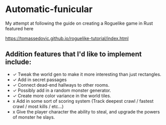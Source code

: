 # Automatic-funicular

My attempt at following the guide on creating a Roguelike game in Rust featured here

https://tomassedovic.github.io/roguelike-tutorial/index.html

## Addition features that I'd like to implement include:

- ✓ Tweak the world gen to make it more interesting than just rectangles.
- ✓ Add in secret passages
- ✓ Connect dead-end hallways to other rooms.
- ✓ Possibly add in a random monster generator.
- ✓ Create more color variance in the world tiles.
- x Add in some sort of scoring system (Track deepest crawl / fastest crawl / most kills / etc...)
- x Give the player character the ability to steal, and upgrade the powers of monster he slays.
